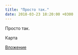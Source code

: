 ```yaml
---
title: "Просто так."
date: 2018-03-23 18:20:00 +0300
---
```


Просто так.

Карта

[Вложение](/assets/vk_photos/2/bftV0JM64ok.jpg)
